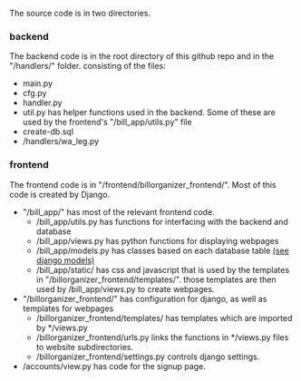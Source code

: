 The source code is in two directories. 
### backend
The backend code is in the root directory of this github repo and in the "/handlers/" folder. consisting of the files:
- main.py
- cfg.py
- handler.py
- util.py has helper functions used in the backend. Some of these are used by the frontend's "/bill_app/utils.py" file
- create-db.sql
- /handlers/wa_leg.py

### frontend
The frontend code is in "/frontend/billorganizer_frontend/". Most of this code is created by Django.
- "/bill_app/" has most of the relevant frontend code. 
    - /bill_app/utils.py has functions for interfacing with the backend and database
    - /bill_app/views.py has python functions for displaying webpages
    - /bill_app/models.py has classes based on each database table [(see django models)](https://docs.djangoproject.com/en/5.0/topics/db/models/)
    - /bill_app/static/ has css and javascript that is used by the templates in "/billorganizer_frontend/templates/". those templates are then used by /bill_app/views.py to create webpages.
- "/billorganizer_frontend/" has configuration for django, as well as templates for webpages
    - /billorganizer_frontend/templates/ has templates which are imported by */views.py
    - /billorganizer_frontend/urls.py links the functions in */views.py files to website subdirectories.
    - /billorganizer_frontend/settings.py controls django settings.
- /accounts/view.py has code for the signup page.